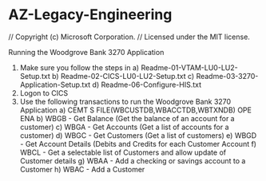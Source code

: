 
# AZ-Legacy-Engineering

// Copyright (c) Microsoft Corporation.
// Licensed under the MIT license.


Running the Woodgrove Bank 3270 Application
1) Make sure you follow the steps in 
   a) Readme-01-VTAM-LU0-LU2-Setup.txt
   b) Readme-02-CICS-LU0-LU2-Setup.txt
   c) Readme-03-3270-Application-Setup.txt
   d) Readme-06-Configure-HIS.txt
2) Logon to CICS
3) Use the following transactions to run the Woodgrove Bank 3270 Application
   a) CEMT S FILE(WBCUSTDB,WBACCTDB,WBTXNDB) OPE ENA
   b) WBGB - Get Balance (Get the balance of an account for a customer)
   c) WBGA - Get Accounts (Get a list of accounts for a customer)
   d) WBGC - Get Customers (Get a list of customers)
   e) WBGD - Get Account Details (Debits and Credits for each Customer Account
   f) WBCL - Get a selectable list of Customers and allow update of Customer details
   g) WBAA - Add a checking or savings account to a Customer
   h) WBAC - Add a Customer
   


   

